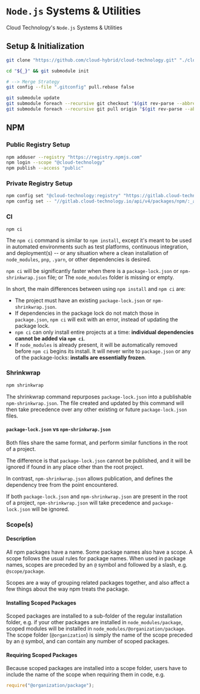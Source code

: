 # `Node.js` Systems & Utilities #

Cloud Technology's `Node.js` Systems & Utilities

## Setup & Initialization ##

```bash
git clone "https://github.com/cloud-hybrid/cloud-technology.git" "./cloud-technology-2"

cd "${_}" && git submodule init

# --> Merge Strategy
git config --file ".gitconfig" pull.rebase false

git submodule update
git submodule foreach --recursive git checkout "$(git rev-parse --abbrev-ref HEAD)" 
git submodule foreach --recursive git pull origin "$(git rev-parse --abbrev-ref HEAD)"
```

## NPM ##

### Public Registry Setup ###

```bash
npm adduser --registry "https://registry.npmjs.com"
npm login --scope "@cloud-technology"
npm publish --access "public"
```

### Private Registry Setup ###

```bash
npm config set "@cloud-technology:registry" "https://gitlab.cloud-technology.io/api/v4/packages/npm/" --location "project"
npm config set -- "//gitlab.cloud-technology.io/api/v4/packages/npm/:_authToken" "[Personal-Access-Token]" --location "user"
```

### CI ###

`npm ci`

The `npm ci` command is similar to `npm install`, except it's meant to be used in automated 
environments such as test platforms, continuous integration, and deployment(s) -- or 
any situation where a clean installation of `node_modules`, `pnp`, `.yarn`, or other dependencies
is desired.

`npm ci` will be significantly faster when there is a `package-lock.json` or 
`npm-shrinkwrap.json` file; or The `node_modules` folder is missing or empty. 

In short, the main differences between using `npm install` and `npm ci` are:

- The project must have an existing `package-lock.json` or `npm-shrinkwrap.json`.
- If dependencies in the package lock do not match those in `package.json`, `npm ci` will
exit with an error, instead of updating the package lock. 
- `npm ci` can only install entire projects at a time: **individual dependencies 
cannot be added via `npm ci`**. 
- If `node_modules` is already present, it will be automatically removed before 
`npm ci` begins its install. It will never write to `package.json` or any of the 
package-locks: **installs are essentially frozen**.

### Shrinkwrap ###

```bash
npm shrinkwrap
```

The shrinkwrap command repurposes `package-lock.json` into a publishable `npm-shrinkwrap.json`. 
The file created and updated by this command will then take precedence over any other existing or 
future `package-lock.json` files.

#### `package-lock.json` vs `npm-shrinkwrap.json` ####

Both files share the same format, and perform similar functions in the root of a project.

The difference is that `package-lock.json` cannot be published, and it will be ignored if found in any place other than 
the root project.

In contrast, `npm-shrinkwrap.json` allows publication, and defines the dependency tree from the point encountered.

If both `package-lock.json` and `npm-shrinkwrap.json` are present in the root of a project, `npm-shrinkwrap.json` will take precedence and 
`package-lock.json` will be ignored.

### Scope(s) ###

#### Description ####

All npm packages have a name. Some package names also have a scope. A scope follows the usual rules for package names. When 
used in package names, scopes are preceded by an `@` symbol and followed by a slash, e.g. `@scope/package`.

Scopes are a way of grouping related packages together, and also affect a few things about the way npm treats the package.

#### Installing Scoped Packages ####

Scoped packages are installed to a sub-folder of the regular installation folder, e.g. if your other packages are installed in `node_modules/package`, scoped
modules will be installed in `node_modules/@organization/package`. The scope folder (`@organization`) is simply the name of the scope preceded by an `@` symbol,
and can contain any number of scoped packages.

#### Requiring Scoped Packages ####

Because scoped packages are installed into a scope folder, users have to include the name of the scope when requiring them in code, e.g.

```javascript
require("@organization/package");
```

